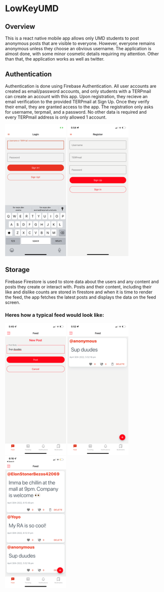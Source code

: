 ﻿# LowKeyUMD
 ## Overview
This is a react native mobile app allows only UMD students to post anonymous posts that are visible to everyone. However, everyone remains anonymous unless they choose an obvious username. The application is almost done, with some minor cosmetic details requiring my attention. Other than that, the application works as well as twitter.
 
 
## Authentication
Authentication is done using Firebase Authentication. All user accounts are created as email/password accounts, and only students with a TERPmail can create an account with this app. 
Upon registration, they recieve an email verification to the provided TERPmail at Sign Up. Once they verify their email, they are granted access to the app. 
The registration only asks for username, terpmail, and a password. No other data is required and every TERPmail address is only allowed 1 account. 

<img src="./lowkeyImages/login.PNG" alt="login" width="200"/>
<img src="./lowkeyImages/terpsregister.PNG" alt="register" width="200"/>


## Storage
Firebase Firestore is used to store data about the users and any content and posts they create or interact with. Posts and their content, including their like and dislike counts are stored in firestore and when it is time to render the feed, the app fetches the latest posts and displays the data on the feed screen.

### Heres how a typical feed would look like:
<img src="./lowkeyImages/terpspost.PNG" alt="login" width="200"/>
<img src="./lowkeyImages/terpsresult.PNG" alt="register" width="200"/>
<img src="./lowkeyImages/terpsfeed.PNG" alt="login" width="200"/>
